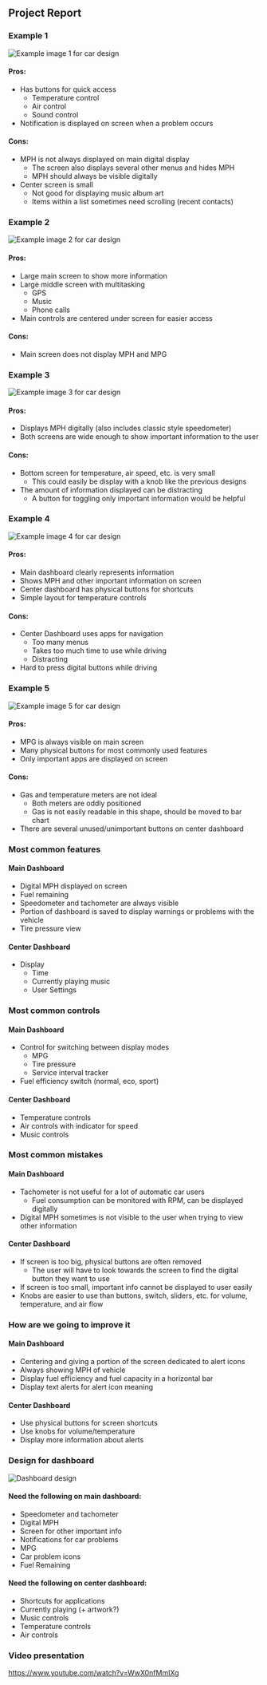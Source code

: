 ## Project Report

### Example 1
![Example image 1 for car design](/assets/car1.png)

#### Pros:
- Has buttons for quick access
  - Temperature control
  - Air control
  - Sound control
- Notification is displayed on screen when a problem occurs

#### Cons:
- MPH is not always displayed on main digital display
  - The screen also displays several other menus and hides MPH 
  - MPH should always be visible digitally 
- Center screen is small
  - Not good for displaying music album art
  - Items within a list sometimes need scrolling (recent contacts)


### Example 2
![Example image 2 for car design](/assets/car2.png)

#### Pros:
- Large main screen to show more information
- Large middle screen with multitasking
  - GPS
  - Music
  - Phone calls
- Main controls are centered under screen for easier access

#### Cons:
- Main screen does not display MPH and MPG


### Example 3
![Example image 3 for car design](/assets/car3.png)

#### Pros:
- Displays MPH digitally (also includes classic style speedometer)
- Both screens are wide enough to show important information to the user

#### Cons:
- Bottom screen for temperature, air speed, etc. is very small
  - This could easily be display with a knob like the previous designs
- The amount of information displayed can be distracting
  - A button for toggling only important information would be helpful


### Example 4
![Example image 4 for car design](/assets/car4.png)

#### Pros:
- Main dashboard clearly represents information
- Shows MPH and other important information on screen
- Center dashboard has physical buttons for shortcuts
- Simple layout for temperature controls

#### Cons:
- Center Dashboard uses apps for navigation
  - Too many menus
  - Takes too much time to use while driving
  - Distracting
- Hard to press digital buttons while driving


### Example 5
![Example image 5 for car design](/assets/car5.png)

#### Pros:
- MPG is always visible on main screen
- Many physical buttons for most commonly used features
- Only important apps are displayed on screen

#### Cons:
- Gas and temperature meters are not ideal
  - Both meters are oddly positioned
  - Gas is not easily readable in this shape, should be moved to bar chart
- There are several unused/unimportant buttons on center dashboard


### Most common features
#### Main Dashboard
- Digital MPH displayed on screen
- Fuel remaining
- Speedometer and tachometer are always visible
- Portion of dashboard is saved to display warnings or problems with the vehicle
- Tire pressure view

#### Center Dashboard
- Display
  - Time
  - Currently playing music
  - User Settings


### Most common controls
#### Main Dashboard
- Control for switching between display modes
  - MPG
  - Tire pressure
  - Service interval tracker
- Fuel efficiency switch (normal, eco, sport)

#### Center Dashboard
- Temperature controls
- Air controls with indicator for speed
- Music controls


### Most common mistakes
#### Main Dashboard
- Tachometer is not useful for a lot of automatic car users
  - Fuel consumption can be monitored with RPM, can be displayed digitally
- Digital MPH sometimes is not visible to the user when trying to view other information

#### Center Dashboard
- If screen is too big, physical buttons are often removed
  - The user will have to look towards the screen to find the digital button they want to use
- If screen is too small, important info cannot be displayed to user easily
- Knobs are easier to use than buttons, switch, sliders, etc. for volume, temperature, and air flow


### How are we going to improve it
#### Main Dashboard
- Centering and giving a portion of the screen dedicated to alert icons
- Always showing MPH of vehicle
- Display fuel efficiency and fuel capacity in a horizontal bar
- Display text alerts for alert icon meaning

#### Center Dashboard
- Use physical buttons for screen shortcuts
- Use knobs for volume/temperature
- Display more information about alerts


### Design for dashboard
![Dashboard design](/assets/design.png)

#### Need the following on main dashboard:
- Speedometer and tachometer
- Digital MPH
- Screen for other important info
 - Notifications for car problems
 - MPG
- Car problem icons
- Fuel Remaining

#### Need the following on center dashboard:
 - Shortcuts for applications
 - Currently playing (+ artwork?)
 - Music controls
 - Temperature controls
 - Air controls

### Video presentation
https://www.youtube.com/watch?v=WwX0nfMmIXg